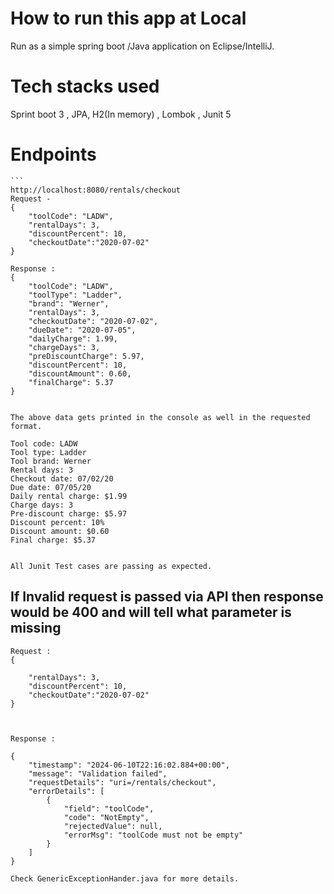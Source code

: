 # How to run this app at Local

Run as a simple spring boot /Java application on Eclipse/IntelliJ. 

# Tech stacks used 
Sprint boot 3 , JPA, H2(In memory) , Lombok , Junit 5 

# Endpoints
````
```
http://localhost:8080/rentals/checkout 
Request - 
{
    "toolCode": "LADW",
    "rentalDays": 3,
    "discountPercent": 10,
    "checkoutDate":"2020-07-02"
}

Response : 
{
    "toolCode": "LADW",
    "toolType": "Ladder",
    "brand": "Werner",
    "rentalDays": 3,
    "checkoutDate": "2020-07-02",
    "dueDate": "2020-07-05",
    "dailyCharge": 1.99,
    "chargeDays": 3,
    "preDiscountCharge": 5.97,
    "discountPercent": 10,
    "discountAmount": 0.60,
    "finalCharge": 5.37
} 

````
```

The above data gets printed in the console as well in the requested format. 

````
```
Tool code: LADW
Tool type: Ladder
Tool brand: Werner
Rental days: 3
Checkout date: 07/02/20
Due date: 07/05/20
Daily rental charge: $1.99
Charge days: 3
Pre-discount charge: $5.97
Discount percent: 10%
Discount amount: $0.60
Final charge: $5.37


All Junit Test cases are passing as expected.

````
## If Invalid request is passed via API then response would be 400 and will tell what parameter is missing 
```
Request : 
{
    
    "rentalDays": 3,
    "discountPercent": 10,
    "checkoutDate":"2020-07-02"
}
 
````
```

Response :

````
```
{
    "timestamp": "2024-06-10T22:16:02.884+00:00",
    "message": "Validation failed",
    "requestDetails": "uri=/rentals/checkout",
    "errorDetails": [
        {
            "field": "toolCode",
            "code": "NotEmpty",
            "rejectedValue": null,
            "errorMsg": "toolCode must not be empty"
        }
    ]
}

Check GenericExceptionHander.java for more details. 

````
```
